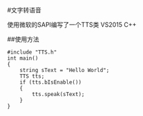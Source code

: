 #文字转语音

使用微软的SAPI编写了一个TTS类
VS2015 C++

##使用方法
```
#include "TTS.h"
int main()
{
    string sText = "Hello World";
    TTS tts;
    if (tts.bIsEnable())
    {
        tts.speak(sText);
    }
}
```
